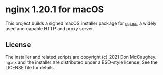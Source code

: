 nginx 1.20.1 for macOS
======================

This project builds a signed macOS installer package for [`nginx`][1], a
widely used and capable HTTP and proxy server.

[1]: http://nginx.org "nginx"

## License

The installer and related scripts are copyright (c) 2021 Don McCaughey.
`nginx` and the installer are distributed under a BSD-style license.
See the LICENSE file for details.

